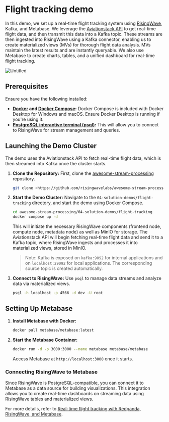 # Flight tracking demo

In this demo, we set up a real-time flight tracking system using [RisingWave](https://risingwave.com/), Kafka, and Metabase. We leverage the [Aviationstack API](https://aviationstack.com/) to get real-time flight data, and then transmit this data into a Kafka topic. These streams are then ingested into RisingWave using a Kafka connector, enabling us to create materialized views (MVs) for thorough flight data analysis. MVs maintain the latest results and are instantly queryable. We also use Metabase to create charts, tables, and a unified dashboard for real-time flight tracking.

![Untitled](https://github.com/user-attachments/assets/3b4d4e4f-758a-46f5-95d4-e6159204cc80)


## Prerequisites

Ensure you have the following installed:

- **[Docker](https://docs.docker.com/get-docker/) and [Docker Compose](https://docs.docker.com/compose/install/):** Docker Compose is included with Docker Desktop for Windows and macOS. Ensure Docker Desktop is running if you're using it.
- **[PostgreSQL interactive terminal (psql)](https://www.postgresql.org/download/):** This will allow you to connect to RisingWave for stream management and queries.

## Launching the Demo Cluster

The demo uses the Aviationstack API to fetch real-time flight data, which is then streamed into Kafka once the cluster starts.

1. **Clone the Repository:** First, clone the [awesome-stream-processing](https://github.com/risingwavelabs/awesome-stream-processing) repository.
    
    ```bash
    git clone <https://github.com/risingwavelabs/awesome-stream-processing.git>
    
    ```
    
2. **Start the Demo Cluster:** Navigate to the `04-solution-demos/flight-tracking` directory, and start the demo using Docker Compose.
    
    ```bash
    cd awesome-stream-processing/04-solution-demos/flight-tracking
    docker compose up -d
    
    ```
    
    This will initiate the necessary RisingWave components (frontend node, compute node, metadata node) as well as MinIO for storage. The Aviationstack API will begin fetching real-time flight data and send it to a Kafka topic, where RisingWave ingests and processes it into materialized views, stored in MinIO.
    
    > Note: Kafka is exposed on `kafka:9092` for internal applications and on `localhost:29092` for local applications. The corresponding source topic is created automatically.
    > 
3. **Connect to RisingWave:** Use `psql` to manage data streams and analyze data via materialized views.
    
    ```bash
    psql -h localhost -p 4566 -d dev -U root
    
    ```
    

## Setting Up Metabase

1. **Install Metabase with Docker:**
    
    ```bash
    docker pull metabase/metabase:latest
    
    ```
    
2. **Start the Metabase Container:**
    
    ```bash
    docker run -d -p 3000:3000 --name metabase metabase/metabase
    
    ```
    
    Access Metabase at `http://localhost:3000` once it starts.
    

### Connecting RisingWave to Metabase

Since RisingWave is PostgreSQL-compatible, you can connect it to Metabase as a data source for building visualizations. This integration allows you to create real-time dashboards on streaming data using RisingWave tables and materialized views.

For more details, refer to [Real-time flight tracking with Redpanda, RisingWave, and Metabase](https://risingwave.com/blog/real-time-flight-tracking-with-redpanda-risingwave-and-metabase/).

